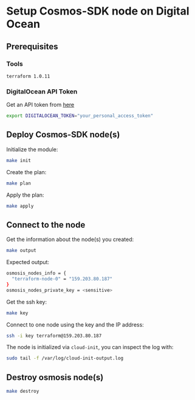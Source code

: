 # Setup Cosmos-SDK node on Digital Ocean

## Prerequisites

### Tools

```
terraform 1.0.11
```

### DigitalOcean API Token

Get an API token from [here](https://cloud.digitalocean.com/account/api)

```bash
export DIGITALOCEAN_TOKEN="your_personal_access_token"
```

## Deploy Cosmos-SDK node(s)

Initialize the module:

```bash
make init
```

Create the plan:

```bash
make plan
```

Apply the plan:

```bash
make apply
```

## Connect to the node

Get the information about the node(s) you created:

```bash
make output
```

Expected output:

```bash
osmosis_nodes_info = {
  "terraform-node-0" = "159.203.80.187"
}
osmosis_nodes_private_key = <sensitive>
```

Get the ssh key:

```bash
make key
```

Connect to one node using the key and the IP address:

```bash
ssh -i key terraform@159.203.80.187
```

The node is initialized via `cloud-init`, you can inspect the log with:

```bash
sudo tail -f /var/log/cloud-init-output.log
```

## Destroy osmosis node(s)

```bash
make destroy
```